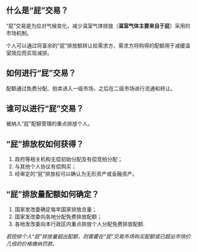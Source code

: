 ## 什么是“屁”交易？

“屁”交易是为应对气候变化，减少温室气体排放（**温室气体主要来自于屁**）采用的市场机制。

个人可以通过将富余的“屁”排放额转让给需求方，需求方将购得的配额用于减缓温室效应而实现减排。

## 如何进行“屁”交易？

配额通过免费分配、拍卖进入一级市场，之后在二级市场进行流通和转让。

## 谁可以进行“屁”交易？

被纳入“屁”配额管理的重点排放个人。

## “屁”排放权如何获得？

1. 政府等相关机构无偿初始分配及有偿竞拍分配；
2. 与其他个人协议有偿购买；
3. 经审定的“屁”排放权可以确认为无形资产或金融资产。

## “屁”排放量配额如何确定？

1. 国家发改委确定每年国家排放总量；
2. 国家发改委向各地分配免费排放配额；
3. 各地发改委向本行政区内重点排放个人分配免费排放配额.

*若控排个人“屁”排放量超出配额，则需要在“屁”交易市场购买配额或已超出市场价几倍的价格缴纳罚款。*
